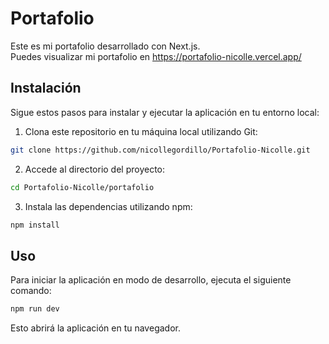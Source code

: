 # Portafolio

Este es mi portafolio desarrollado con Next.js. <br>
Puedes visualizar mi portafolio en https://portafolio-nicolle.vercel.app/

## Instalación

Sigue estos pasos para instalar y ejecutar la aplicación en tu entorno local:

1. Clona este repositorio en tu máquina local utilizando Git:

```bash
git clone https://github.com/nicollegordillo/Portafolio-Nicolle.git
```
2. Accede al directorio del proyecto:
```bash
cd Portafolio-Nicolle/portafolio
```
3. Instala las dependencias utilizando npm:
```bash
npm install
```
## Uso

Para iniciar la aplicación en modo de desarrollo, ejecuta el siguiente comando:

```bash
npm run dev
```
Esto abrirá la aplicación en tu navegador.

